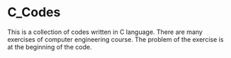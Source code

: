 # C_Codes
This is a collection of codes written in C language. There are many exercises of computer engineering course. 
The problem of the exercise is at the beginning of the code.
